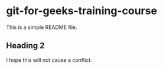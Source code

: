 # git-for-geeks-training-course

This is a simple README file.

## Heading 2

I hope this will not cause a conflict.
